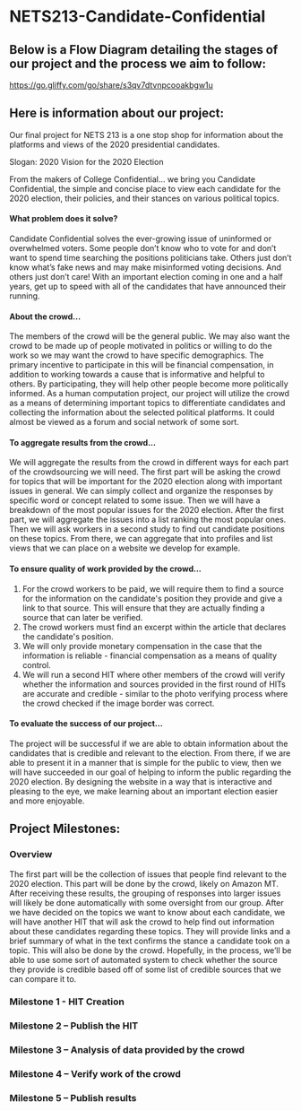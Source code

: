 # NETS213-Candidate-Confidential

## Below is a Flow Diagram detailing the stages of our project and the process we aim to follow:
https://go.gliffy.com/go/share/s3qv7dtvnpcooakbgw1u

## Here is information about our project:
Our final project for NETS 213 is a one stop shop for information about the platforms and views of the 2020 presidential candidates.

Slogan: 2020 Vision for the 2020 Election

From the makers of College Confidential… we bring you Candidate Confidential, the simple and concise place to view each candidate for the 2020 election, their policies, and their stances on various political topics.

#### What problem does it solve?
Candidate Confidential solves the ever-growing issue of uninformed or overwhelmed voters. Some people don’t know who to vote for and don’t want to spend time searching the positions politicians take. Others just don’t know what’s fake news and may make misinformed voting decisions. And others just don’t care! With an important election coming in one and a half years, get up to speed with all of the candidates that have announced their running.

#### About the crowd...
The members of the crowd will be the general public. We may also want the crowd to be made up of people motivated in politics or willing to do the work so we may want the crowd to have specific demographics. The primary incentive to participate in this will be financial compensation, in addition to working towards a cause that is informative and helpful to others. By participating, they will help other people become more politically informed. As a human computation project, our project will utilize the crowd as a means of determining important topics to differentiate candidates and collecting the information about the selected political platforms. It could almost be viewed as a forum and social network of some sort. 

#### To aggregate results from the crowd...
We will aggregate the results from the crowd in different ways for each part of the crowdsourcing we will need. The first part will be asking the crowd for topics that will be important for the 2020 election along with important issues in general. We can simply collect and organize the responses by specific word or concept related to some issue. Then we will have a breakdown of the most popular issues for the 2020 election. After the first part, we will aggregate the issues into a list ranking the most popular ones. Then we will ask workers in a second study to find out candidate positions on these topics. From there, we can aggregate that into profiles and list views that we can place on a website we develop for example.

#### To ensure quality of work provided by the crowd...
1. For the crowd workers to be paid, we will require them to find a source for the information on the candidate's position they provide and give a link to that source. This will ensure that they are actually finding a source that can later be verified.
2. The crowd workers must find an excerpt within the article that declares the candidate's position.
3. We will only provide monetary compensation in the case that the information is reliable - financial compensation as a means of quality control.
4. We will run a second HIT where other members of the crowd will verify whether the information and sources provided in the first round of HITs are accurate and credible - similar to the photo verifying process where the crowd checked if the image border was correct. 

#### To evaluate the success of our project...
The project will be successful if we are able to obtain information about the candidates that is credible and relevant to the election. From there, if we are able to present it in a manner that is simple for the public to view, then we will have succeeded in our goal of helping to inform the public regarding the 2020 election. By designing the website in a way that is interactive and pleasing to the eye, we make learning about an important election easier and more enjoyable.

## Project Milestones:
### Overview
The first part will be the collection of issues that people find relevant to the 2020 election. This part will be done by the crowd, likely on Amazon MT. After receiving these results, the grouping of responses into larger issues will likely be done automatically with some oversight from our group. After we have decided on the topics we want to know about each candidate, we will have another HIT that will ask the crowd to help find out information about these candidates regarding these topics. They will provide links and a brief summary of what in the text confirms the stance a candidate took on a topic. This will also be done by the crowd. Hopefully, in the process, we’ll be able to use some sort of automated system to check whether the source they provide is credible based off of some list of credible sources that we can compare it to.

### Milestone 1 - HIT Creation

### Milestone 2 – Publish the HIT

### Milestone 3 – Analysis of data provided by the crowd

### Milestone 4 – Verify work of the crowd

### Milestone 5 – Publish results


